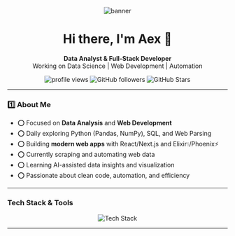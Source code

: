 <!-- Profile banner (optional) -->
<p align="center">
  <img src="https://capsule-render.vercel.app/api?type=waving&color=gradient&height=200&section=header&text=Welcome%20to%20My%20GitHub!&fontSize=40&fontAlign=50&fontColor=ffffff" alt="banner" />
</p>

<h1 align="center">Hi there, I'm Aex 🚀</h1>

<p align="center">
  <b>Data Analyst & Full-Stack Developer</b><br>
  Working on Data Science | Web Development | Automation<br>
</p>

<p align="center">
  <img src="https://komarev.com/ghpvc/?username=Harakirigi&style=flat-square&color=blue" alt="profile views" /> 
  <img alt="GitHub followers" src="https://img.shields.io/github/followers/Harakirigi?style=social" />
  <img src="https://img.shields.io/github/stars/Harakirigi?style=social" alt="GitHub Stars" />
</p>

---

### 1️⃣ About Me

- ⭕ Focused on **Data Analysis** and **Web Development**
- ⭕ Daily exploring Python (Pandas, NumPy), SQL, and Web Parsing
- ⭕ Building **modern web apps** with React/Next.js and Elixir💧/Phoenix⚡
- ⭕ Currently scraping and automating web data
- ⭕ Learning AI-assisted data insights and visualization
- ⭕ Passionate about clean code, automation, and efficiency

---

###  Tech Stack & Tools

<p align="center">
  <img src="https://skillicons.dev/icons?i=python,javascript,phoenix,react,nextjs,elixir,figma" alt="Tech Stack" />
</p>

---

<!-- ### 📊 GitHub Stats

<p align="center">
  <img src="https://github-readme-stats.vercel.app/api?username=Harakirigi&show_icons=true&theme=tokyonight&hide_border=true" alt="GitHub Stats" />
</p>

<p align="center">
  <img src="https://github-readme-streak-stats.herokuapp.com?user=Harakirigi&theme=tokyonight&hide_border=true" alt="GitHub Streak" />
</p>

<p align="center">
  <img src="https://github-readme-activity-graph.cyclic.app/graph?username=Harakirigi&theme=tokyo-night&hide_border=true" alt="Activity Graph" />
</p> -->

<!-- ---

### 🏆 GitHub Trophies

<p align="center">
  <img src="https://github-profile-trophy.vercel.app/?username=Harakirigi&theme=dracula&no-frame=true&row=2&column=4" alt="GitHub Trophies" />
</p> -->

<!-- ---

### 🐍 Contribution Snake

<p align="center">
  <img src="https://raw.githubusercontent.com/Harakirigi/Harakirigi/output/github-contribution-grid-snake.svg" alt="snake gif" />
</p>

--- -->

<!-- ### 📈 Top Languages

<p align="center">
  <img src="https://github-readme-stats.vercel.app/api/top-langs/?username=Harakirigi&layout=compact&theme=tokyonight&hide_border=true" alt="Top Languages" />
</p>

---

### 🔗 Connect with Me

<p align="center">
  <a href="https://linkedin.com/in/Harakirigi" target="_blank"><img src="https://img.shields.io/badge/-LinkedIn-blue?style=for-the-badge&logo=linkedin" alt="LinkedIn" /></a>
  <a href="mailto:nkomyt2@gmail.com"><img src="https://img.shields.io/badge/-Gmail-c14438?style=for-the-badge&logo=Gmail&logoColor=white" alt="Gmail" /></a>
</p> -->

<!-- ---

### 🚀 Latest Projects

- ⭕ **Web Parser App**: Automating data extraction from government stats platform
- ⭕ **Full-stack Web App**: Real-time messenger application with Phoenix Framework
- ⭕ **API Automation**: Automating workflows using Python and REST APIs -->
<!-- - ⭕ **Data Dashboard**: Visualizing market trends using Pandas & Matplotlib -->

<!-- ---

### 📚 Currently Learning

- Advanced Pandas & SQL optimization
- Real-time data streaming with Phoenix Channels
- Next.js 14 & Server Components
- ML-powered data visualizations

--- -->

<!-- ### ✍️ Latest Blog Posts *(Optional, auto update)*

- [How to Automate Data Parsing in Python](https://dev.to/Harakirigi/how-to-automate-data-parsing-in-python)
- [SQL Tricks for Data Analysts](https://dev.to/Harakirigi/sql-tricks-for-data-analysts)
- [Building Reactive Web Apps with Phoenix LiveView](https://dev.to/Harakirigi/building-reactive-web-apps-with-phoenix-liveview)

--- -->

<!-- <p align="center">✨ Thank you for visiting my profile! ✨</p>
<p align="center">
  <img src="https://readme-typing-svg.demolab.com?font=Fira+Code&size=24&pause=1000&center=true&width=435&lines=Keep+learning;Keep+building;Keep+exploring+data!" alt="Typing SVG" />
</p> -->
